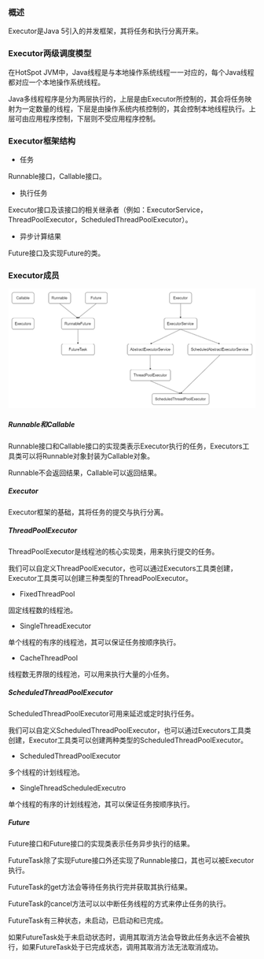 ### 概述

Executor是Java 5引入的并发框架，其将任务和执行分离开来。

### Executor两级调度模型

在HotSpot JVM中，Java线程是与本地操作系统线程一一对应的，每个Java线程都对应一个本地操作系统线程。

Java多线程程序是分为两层执行的，上层是由Executor所控制的，其会将任务映射为一定数量的线程，下层是由操作系统内核控制的，其会控制本地线程执行。上层可由应用程序控制，下层则不受应用程序控制。

### Executor框架结构

* 任务

Runnable接口，Callable接口。

* 执行任务

Executor接口及该接口的相关继承者（例如：ExecutorService，ThreadPoolExecutor，ScheduledThreadPoolExecutor）。

* 异步计算结果

Future接口及实现Future的类。

### Executor成员

<img src="/Java/Java多线程/image/Executor框架成员结构图.png" alt="Executor框架成员结构图"/>

##### Runnable和Callable

Runnable接口和Callable接口的实现类表示Executor执行的任务，Executors工具类可以将Runnable对象封装为Callable对象。

Runnable不会返回结果，Callable可以返回结果。

##### Executor

Executor框架的基础，其将任务的提交与执行分离。

##### ThreadPoolExecutor

ThreadPoolExecutor是线程池的核心实现类，用来执行提交的任务。

我们可以自定义ThreadPoolExecutor，也可以通过Executors工具类创建，Executor工具类可以创建三种类型的ThreadPoolExecutor。

* FixedThreadPool

固定线程数的线程池。

* SingleThreadExecutor

单个线程的有序的线程池，其可以保证任务按顺序执行。

* CacheThreadPool

线程数无界限的线程池，可以用来执行大量的小任务。

##### ScheduledThreadPoolExecutor

ScheduledThreadPoolExecutor可用来延迟或定时执行任务。

我们可以自定义ScheduledThreadPoolExecutor，也可以通过Executors工具类创建，Executor工具类可以创建两种类型的ScheduledThreadPoolExecutor。

* ScheduledThreadPoolExecutor

多个线程的计划线程池。

* SingleThreadScheduledExecutro

单个线程的有序的计划线程池，其可以保证任务按顺序执行。

##### Future

Future接口和Future接口的实现类表示任务异步执行的结果。

FutureTask除了实现Future接口外还实现了Runnable接口，其也可以被Executor执行。

FutureTask的get方法会等待任务执行完并获取其执行结果。

FutureTask的cancel方法可以以中断任务线程的方式来停止任务的执行。

FutureTask有三种状态，未启动，已启动和已完成。

如果FutureTask处于未启动状态时，调用其取消方法会导致此任务永远不会被执行，如果FutureTask处于已完成状态，调用其取消方法无法取消成功。